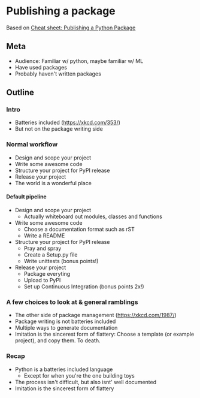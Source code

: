 # Publishing a package

Based on [Cheat sheet: Publishing a Python Package](https://www.hergertarian.com/cheat-sheet-publishing-a-python-package)

## Meta

 - Audience: Familiar w/ python, maybe familiar w/ ML
 - Have used packages
 - Probably haven't written packages

## Outline

### Intro

 - Batteries included (https://xkcd.com/353/)
 - But not on the package writing side
 
### Normal workflow

 - Design and scope your project
 - Write some awesome code
 - Structure your project for PyPI release
 - Release your project
 - The world is a wonderful place

#### Default pipeline

 - Design and scope your project
   - Actually whiteboard out modules, classes and functions
 - Write some awesome code
   - Choose a documentation format such as rST
   - Write a README
 - Structure your project for PyPI release
   - Pray and spray
   - Create a Setup.py file
   - Write unittests (bonus points!)
 - Release your project
   - Package everyting
   - Upload to PyPI
   - Set up Continuous Integration (bonus points 2x!)
 
### A few choices to look at & general ramblings

 - The other side of package management (https://xkcd.com/1987/)
 - Package writing is not batteries included
 - Multiple ways to generate documentation
 - Imitation is the sincerest form of flattery: Choose a template (or example project), and copy them. To death. 

### Recap

 - Python is a batteries included language
   - Except for when you're the one building toys
 - The process isn't difficult, but also isnt' well documented
 - Imitation is the sincerest form of flattery